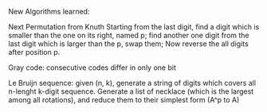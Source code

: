 New Algorithms learned:

Next Permutation from Knuth
    Starting from the last digit, find a digit which is smaller than the one on its right, named p; find another one digit from the last digit which is larger than the p, swap them; Now reverse the all digits after position p.
    
Gray code: consecutive codes differ in only one bit

Le Bruijn sequence: given (n, k), generate a string of digits which covers all n-lenght k-digit sequence.
    Generate a list of necklace (which is the largest among all rotations), and reduce them to their simplest form (A^p to A)
